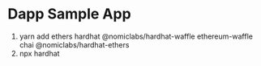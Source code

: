 # Dapp Sample App

1. yarn add ethers hardhat @nomiclabs/hardhat-waffle ethereum-waffle chai @nomiclabs/hardhat-ethers
2. npx hardhat

